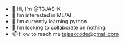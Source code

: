 - 👋 Hi, I’m @T3JAS-K
- 👀 I’m interested in ML/AI
- 🌱 I’m currently learning python
- 💞️ I’m looking to collaborate on nothing
- 📫 How to reach me tejasxcode@gmail.com

<!---
T3JAS-K/T3JAS-K is a ✨ special ✨ repository because its `README.md` (this file) appears on your GitHub profile.
You can click the Preview link to take a look at your changes.
--->
